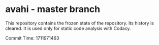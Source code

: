 # avahi - master branch

This repository contains the frozen state of the repository.
Its history is cleared. It is used only for static code
analysis with Codacy.

Commit Time: 1711971463